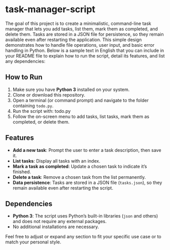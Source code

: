 # task-manager-script
The goal of this project is to create a minimalistic, command-line task manager that lets you add tasks, list them, mark them as completed, and delete them. Tasks are stored in a JSON file for persistence, so they remain available even after restarting the application. This simple design demonstrates how to handle file operations, user input, and basic error handling in Python.
Below is a sample text in English that you can include in your README file to explain how to run the script, detail its features, and list any dependencies:

## How to Run

1. Make sure you have **Python 3** installed on your system.
2. Clone or download this repository.
3. Open a terminal (or command prompt) and navigate to the folder containing `todo.py`.
4. Run the script with:
    todo.py
5. Follow the on-screen menu to add tasks, list tasks, mark them as completed, or delete them.

## Features

- **Add a new task**: Prompt the user to enter a task description, then save it.
- **List tasks**: Display all tasks with an index.
- **Mark a task as completed**: Update a chosen task to indicate it’s finished.
- **Delete a task**: Remove a chosen task from the list permanently.
- **Data persistence**: Tasks are stored in a JSON file (`tasks.json`), so they remain available even after restarting the script.

## Dependencies

- **Python 3**: The script uses Python’s built-in libraries (`json` and others) and does not require any external packages.  
- No additional installations are necessary.



Feel free to adjust or expand any section to fit your specific use case or to match your personal style.
